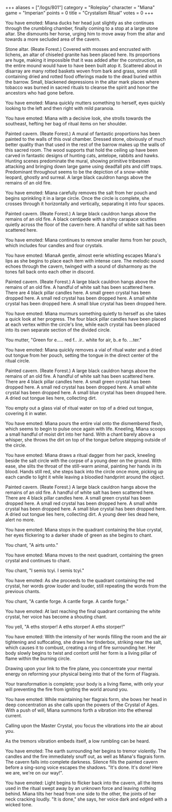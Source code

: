 +++
aliases = ["/logs/801"]
category = "Roleplay"
character = "Miana"
game = "Imperian"
points = 0
title = "Crystalism Ritual"
votes = 0
+++

You have emoted: Miana ducks her head just slightly as she continues through the crumbling chamber, finally coming to a stop at a large stone altar. She dismounts her horse, urging him to move away from the altar and towards a more secluded area of the cavern.

Stone altar. (Reate Forest.)
Covered with mosses and encrusted with lichens, an altar of chiseled granite has been placed here. Its proportions are huge, making it impossible that it was added after the construction, as the entire mound would have to have been built atop it. Scattered about in disarray are many rotted baskets woven from bark and grass, some still containing dried and rotted food offerings made to the dead buried within the barrow. Small, blackened depressions in the altar mark places where tobacco was burned in sacred rituals to cleanse the spirit and honor the ancestors who had gone before. 

You have emoted: Miana quickly mutters something to herself, eyes quickly looking to the left and then right with mild paranoia.

You have emoted: Miana with a decisive look, she strolls towards the southeast, hefting her bag of ritual items on her shoulder.

Painted cavern. (Reate Forest.)
A mural of fantastic proportions has been painted to the walls of this oval chamber. Dressed stone, obviously of much better quality than that used in the rest of the barrow makes up the walls of this sacred room. The wood supports that hold the ceiling up have been carved in fantastic designs of hunting cats, antelope, rabbits and hawks. Hunting scenes predominate the mural, showing primitive tribesmen attacking and bringing down large game using deadfall pits and cliff traps. Predominant throughout seems to be the depiction of a snow-white leopard, ghostly and surreal. A large black cauldron hangs above the remains of an old fire.

You have emoted: Miana carefully removes the salt from her pouch and begins sprinkling it in a large circle. Once the circle is complete, she crosses through it horizontally and vertically, separating it into four spaces.

Painted cavern. (Reate Forest.)
A large black cauldron hangs above the remains of an old fire. A black centipede with a shiny carapace scuttles quietly across the floor of the cavern here. A handful of white salt has been scattered here.

You have emoted: Miana continues to remove smaller items from her pouch, which includes four candles and four crystals.

You have emoted: MianaA gentle, almost eerie whistling escapes Miana's lips as she begins to place each item with intense care. The melodic sound echoes through the cavern, twinged with a sound of disharmony as the tones fall back onto each other in discord.

Painted cavern. (Reate Forest.)
A large black cauldron hangs above the remains of an old fire. A handful of white salt has been scattered here. There are 4 black pillar candles here. A small green crystal has been dropped here. A small red crystal has been dropped here. A small white crystal has been dropped here. A small blue crystal has been dropped here.

You have emoted: Miana murmurs something quietly to herself as she takes a quick look at her progress. The four black pillar candles have been placed at each vertex within the circle's line, while each crystal has been placed into its own separate section of the divided circle.

You mutter, "Green for e..... red f.. .ir.. white for air, b..e fo. ...ter."

You have emoted: Miana quickly removes a vial of ritual water and a dried out tongue from her pouch, setting the tongue in the direct center of the ritual circle. 

Painted cavern. (Reate Forest.)
A large black cauldron hangs above the remains of an old fire. A handful of white salt has been scattered here. There are 4 black pillar candles here. A small green crystal has been dropped here. A small red crystal has been dropped here. A small white crystal has been dropped here. A small blue crystal has been dropped here. A dried out tongue lies here, collecting dirt.

You empty out a glass vial of ritual water on top of a dried out tongue, covering it in water.

You have emoted: Miana pours the entire vial onto the dismembered flesh, which seems to begin to pulse once again with life. Kneeling, Miana scoops a small handful of moist dirt into her hand. With a chant barely above a whisper, she throws the dirt on top of the tongue before stepping outside of the circle.

You have emoted: Miana draws a ritual dagger from her pack, kneeling beside the salt circle with the corpse of a young deer on the ground. With ease, she slits the throat of the still-warm animal, painting her hands in its blood. Hands still red, she steps back into the circle once more, picking up each candle to light it while leaving a bloodied handprint around the object.

Painted cavern. (Reate Forest.)
A large black cauldron hangs above the remains of an old fire. A handful of white salt has been scattered here. There are 4 black pillar candles here. A small green crystal has been dropped here. A small red crystal has been dropped here. A small white crystal has been dropped here. A small blue crystal has been dropped here. A dried out tongue lies here, collecting dirt. A young deer lies dead here, alert no more.

You have emoted: Miana stops in the quadrant containing the blue crystal, her eyes flickering to a darker shade of green as she begins to chant.

You chant, "A airts unto."

You have emoted: Miana moves to the next quadrant, containing the green crystal and continues to chant.

You chant, "I semis tcyi. I semis tcyi."

You have emoted: As she proceeds to the quadrant containing the red crystal, her words grow louder and louder, still repeating the words from the previous chants.

You chant, "A cantle forge. A cantle forge. A cantle forge."

You have emoted: At last reaching the final quadrant containing the white crystal, her voice has become a shouting chant.

You yell, "A eths storper! A eths storper! A eths storper!"

You have emoted: With the intensity of her words filling the room and the air tightening and suffocating, she draws her tinderbox, striking near the salt, which causes it to combust, creating a ring of fire surrounding her. Her body slowly begins to twist and contort until her form is a living pillar of flame within the burning circle.

Drawing upon your link to the fire plane, you concentrate your mental energy on reforming your physical being into that of the form of Flagrais.

Your transformation is complete; your body is a living flame, with only your will preventing the fire from igniting the world around you.

You have emoted: While maintaining her flagrais form, she bows her head in deep concentration as she calls upon the powers of the Crystal of Ages. With a push of will, Miana summons forth a vibration into the ethereal current.

Calling upon the Master Crystal, you focus the vibrations into the air about you.

As the tremors vibration embeds itself, a low rumbling can be heard.

You have emoted: The earth surrounding her begins to tremor violently. The candles and the fire immediately snuff out, as well as Miana's flagrais form. The cavern falls into complete darkness. Silence fills the painted cavern before a sing-song voice escapes the shadows. "It's done. It's done! Here we are, we're on our way!".

You have emoted: Light begins to flicker back into the cavern, all the items used in the ritual swept away by an unknown force and leaving nothing behind. Miana tilts her head from one side to the other, the joints of her neck cracking loudly. "It is done," she says, her voice dark and edged with a wicked tone.